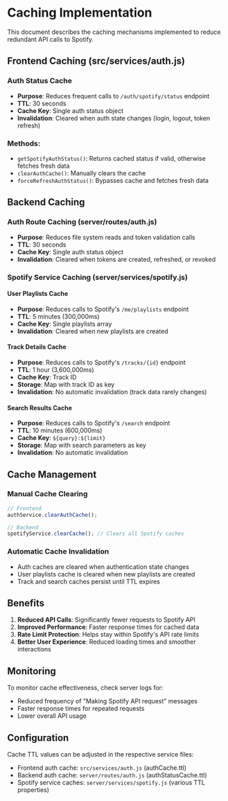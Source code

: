# Caching Implementation

This document describes the caching mechanisms implemented to reduce redundant API calls to Spotify.

## Frontend Caching (src/services/auth.js)

### Auth Status Cache
- **Purpose**: Reduces frequent calls to `/auth/spotify/status` endpoint
- **TTL**: 30 seconds
- **Cache Key**: Single auth status object
- **Invalidation**: Cleared when auth state changes (login, logout, token refresh)

### Methods:
- `getSpotifyAuthStatus()`: Returns cached status if valid, otherwise fetches fresh data
- `clearAuthCache()`: Manually clears the cache
- `forceRefreshAuthStatus()`: Bypasses cache and fetches fresh data

## Backend Caching

### Auth Route Caching (server/routes/auth.js)
- **Purpose**: Reduces file system reads and token validation calls
- **TTL**: 30 seconds
- **Cache Key**: Single auth status object
- **Invalidation**: Cleared when tokens are created, refreshed, or revoked

### Spotify Service Caching (server/services/spotify.js)

#### User Playlists Cache
- **Purpose**: Reduces calls to Spotify's `/me/playlists` endpoint
- **TTL**: 5 minutes (300,000ms)
- **Cache Key**: Single playlists array
- **Invalidation**: Cleared when new playlists are created

#### Track Details Cache
- **Purpose**: Reduces calls to Spotify's `/tracks/{id}` endpoint
- **TTL**: 1 hour (3,600,000ms)
- **Cache Key**: Track ID
- **Storage**: Map with track ID as key
- **Invalidation**: No automatic invalidation (track data rarely changes)

#### Search Results Cache
- **Purpose**: Reduces calls to Spotify's `/search` endpoint
- **TTL**: 10 minutes (600,000ms)
- **Cache Key**: `${query}:${limit}`
- **Storage**: Map with search parameters as key
- **Invalidation**: No automatic invalidation

## Cache Management

### Manual Cache Clearing
```javascript
// Frontend
authService.clearAuthCache();

// Backend
spotifyService.clearCache(); // Clears all Spotify caches
```

### Automatic Cache Invalidation
- Auth caches are cleared when authentication state changes
- User playlists cache is cleared when new playlists are created
- Track and search caches persist until TTL expires

## Benefits

1. **Reduced API Calls**: Significantly fewer requests to Spotify API
2. **Improved Performance**: Faster response times for cached data
3. **Rate Limit Protection**: Helps stay within Spotify's API rate limits
4. **Better User Experience**: Reduced loading times and smoother interactions

## Monitoring

To monitor cache effectiveness, check server logs for:
- Reduced frequency of "Making Spotify API request" messages
- Faster response times for repeated requests
- Lower overall API usage

## Configuration

Cache TTL values can be adjusted in the respective service files:
- Frontend auth cache: `src/services/auth.js` (authCache.ttl)
- Backend auth cache: `server/routes/auth.js` (authStatusCache.ttl)
- Spotify service caches: `server/services/spotify.js` (various TTL properties)